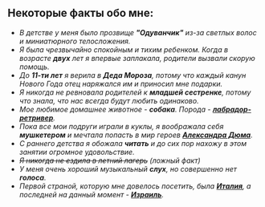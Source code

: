 ## Некоторые факты обо мне:
+ *В детстве у меня было прозвище **"Одуванчик"** из-за светлых волос и миниатюрного телосложения.*
+ *Я была чрезвычайно спокойным и тихим ребенком. Когда в возрасте **двух** лет я впервые заплакала, родители вызвали скорую помощь.*
+ *До **11-ти лет** я верила в **Деда Мороза**, потому что каждый канун Нового Года отец наряжался им и приносил мне подарки.*
+ *Я никогда не ревновала родителей к **младшей сестренке**, потому что знала, что нас всегда будут любить одинаково.*
+ *Мое любимое домашнее животное - **собака**. Порода - [**лабрадор-ретривер**](http://yandex.ru/clck/jsredir?bu=uniq1516375154096346020&from=yandex.ru%3Bsearch%2F%3Bweb%3B%3B&text=&etext=1671.TsQqEJ3RTCmFaAovOClqNT3lxKk34NLHQ_L9Uur4W-qYnSP5-qmU736KL9ULgZUh.2428bb3f997a5f64f799e4b545fc0fd96dc96050&uuid=&state=PEtFfuTeVD5kpHnK9lio9T6U0-imFY5Ibl_FxS8ahbetb9q-Ws8tqQaT6YcO5ES2kemaBIEZ048OoszZbwvOMTdME1rEPNzpls71-cNDC4I,&&cst=AiuY0DBWFJ5fN_r-AEszkxvysU_YBEwi57L3y-X5_5UXs75v1jlzAZtkRB4lT8eFkO7Z3sCZutkXqfTGVedBg0tq73BvmNnZwy-8qF2_SbEhLW0s_-6SOjLilUL3upI-tNGLwKbdJniaI4x713wlf2fsK-RMqQTKBD7wqSiM5F0z4mMtiqtofXeb_Mn5X88o7ZhA27YkZ4d8xmqw6hg5v4rKwCt4HB6IvJyghBTVMd7WjBF9Gl8HBm43XqfVzql-bLkhqGjsFRiq1ATAfAxP4Ko9j38G6yQfoaUwmNsvZB0Q2exolNRGRGQxAqpeWVtUxa6nUulTdU86FW69P2TDf6X7dgOEfxKumJOZgFrnHuN5QSueT4-BtyWR-QQRgt38xufkjkeSH1SPnXTm17Tz11YHG6JrWiKc5Vo57VIx6NIei_G5IsUEcRs664aDj0aM0mtgwCRvGyh4We1hMsF0FtjIX3-NO6lA0O0yPvNaM1OParQujVua6NH6DJexKej7guYhtLG5xWRnjDH5hU1YodxbE0A7A0crOX59uYiminb2mzSN4qmJdMtBDEzAe8JR2uXh4Yxb1jY3NrimLhRmyoRtxbNowfFbcCoNQh58EUzccUuEINGno_XGSWzeUBsN2SZ7bL8fBA9LZQhfqSvdC432m_c7qp4Z-O0Nn6XPo8LIkTL4TRUIseEIz32YQdpfIMmx6svDEtiQunJ6W-tGcz2bRZl5wizEzkWy2ZPenpNR41u7OzODweVSiuA6zYATn41mCOYRXsasK5Ikisy-OB5QnrpcrA6MpDQcrudKlFWETrlADe2JDL0ZmZnBntHOLnSB175-lCOLV_KHOWji_w,,&data=UlNrNmk5WktYejY4cHFySjRXSWhXQzdLY3hSTVNzV2ZCVXgzZzFIWmJXemRtSl9GU3pqWkpZZHVXUjktbGpiMEZWQ191eHN4N01Rd0RUeEtxTUFaUkFfc3dENDgxQXJLaFp2dGJjNW9FU1kyTXJUWldVc1hncmtlOC1icV9rbmEwUFVzN095SzNRVVc4VHpTWFBXU2xQMU5Ma2RQQmx4THIzRnhVYnNodWdRdWk0c09pd0lFeDFWQ1JiX0RUS21DM0NRSm9NLUJuUVd0M0ltQWpfeVY4VFJ1Q29aSUlCNkwyVXdqNVIyRFBkWXpUbF9ock9vRG5leEVkVm9pR2JwVXVYNDdySWZ1emhmVmRXcXNiUDFnYnVQR3NMbGk4dGt5VjhWeTNqX1FNOVhodFdhTndNTVRPZFRnZFZkeFh6ZlZoaVR5XzY4emRVTSw,&sign=88ef0337820b2a205c70c12ebeed6537&keyno=0&b64e=2&ref=orjY4mGPRjk5boDnW0uvlrrd71vZw9kpeduEGJKo_Tws5tFJvwszrnT7n0fSUMMwSpwJU-BF_Rxz_JKkDgJ1RJ0hBfpsZh0kr7jS3tAKLrX7-ItRDQLuQ4lRppJx29wX8bmxLfK3khZL_dIttTEw2IkLAK0nh4a1i2UP8azeqlsfFimb2gX0aKtidA5oJ2ss&l10n=ru&cts=1516376401209&mc=4.629600860261259).* 
+ *Пока все мои подруги играли в куклы, я воображала себя **мушкетером** и мечтала попасть в мир героев [**Александра Дюма**](http://yandex.ru/clck/jsredir?bu=uniq1516373748328522216&from=yandex.ru%3Bsearch%2F%3Bweb%3B%3B&text=&etext=1671.TOGRurRqoasqgBFp42tFE60--mH6uvhY2PLxc88JTCCr4243x4nhgxWEf33QnOxOtUkqWkKYbTVf63PdwbQhVA.cc4792143b635c1a60271544c969b25bb846b863&uuid=&state=PEtFfuTeVD5kpHnK9lio9bb4iM1VPfe4W5x0C0-qwflIRTTifi6VAA,,&&cst=AiuY0DBWFJ5fN_r-AEszkxvysU_YBEwi57L3y-X5_5UXs75v1jlzAZtkRB4lT8eFkO7Z3sCZutkXqfTGVedBg0tq73BvmNnZwy-8qF2_SbEhLW0s_-6SOjLilUL3upI-tNGLwKbdJniaI4x713wlf2fsK-RMqQTKBD7wqSiM5F0z4mMtiqtofXeb_Mn5X88o7ZhA27YkZ4d8xmqw6hg5v4rKwCt4HB6IvJyghBTVMd7WjBF9Gl8HBm43XqfVzql-bLkhqGjsFRiq1ATAfAxP4Ko9j38G6yQfoaUwmNsvZB0Q2exolNRGRGQxAqpeWVtUxa6nUulTdU86FW69P2TDf6X7dgOEfxKumJOZgFrnHuN5QSueT4-BtyWR-QQRgt38xufkjkeSH1SPnXTm17Tz11YHG6JrWiKc5Vo57VIx6NIei_G5IsUEcRs664aDj0aM0mtgwCRvGyh4We1hMsF0FtjIX3-NO6lA0O0yPvNaM1OParQujVua6NH6DJexKej7guYhtLG5xWRnjDH5hU1YodxbE0A7A0crOX59uYiminb2mzSN4qmJdMtBDEzAe8JR2uXh4Yxb1jY3NrimLhRmyoRtxbNowfFbcCoNQh58EUzccUuEINGno_XGSWzeUBsN2SZ7bL8fBA9LZQhfqSvdC432m_c7qp4Z-O0Nn6XPo8LIkTL4TRUIseEIz32YQdpfIMmx6svDEtiQunJ6W-tGcz2bRZl5wizEzkWy2ZPenpNR41u7OzODwYSs93QMB6PiIg1QFeaD5dBz6eLABtkmx-dey9Pg8QZko0-VP6Z-uEm5qkFhMZV155pU_f4bb9YNIm48dB58NWbXRAni69ZVww,,&data=UlNrNmk5WktYejR0eWJFYk1LdmtxcDZwR05oYUZ3QlEydFBwMHBCSWxfTERrODJobGRGanFTWmZWOVliVDhwbWV0VUlDUjZfN09COTh4U1QwZmF0WW01NHVNWURZaTJFR0ZITUVyOS1SWnlpZVRNQ1dlM1NsUUd0eTk0RHJVWlM,&sign=125b7267ae10481eb8bd09022159a4b5&keyno=0&b64e=2&ref=orjY4mGPRjk5boDnW0uvlrrd71vZw9kpeOTpxkUykBEAD47gpKhJvCyqbjfXjP-HnwexLJRC0lgeb45j70Klj9WEI2sqyH2_uRAmfUm6O0Jh0kmNj_2lOLefbOZ-z4RZOpwFG9wCjk4E18aLgEg2TKG-aJdlF9MrKrboBcNQrtts1T_rf3vd_TAd3oqOkIgnVTPeUnC5kCsgeQ6g-uzokwkXapOXmxWy5Q_cgJjABqFPlulJNVXCNB91IXD0TlGCgZLLBdTcsKg,&l10n=ru&cts=1516376204783&mc=4.438475635154479).*
+ *С раннего детства я обожала **читать** и до сих пор нахожу в этом занятии огромное удовольствие.*
+ ~~*Я никогда не ездила в летний лагерь*~~ *(ложный факт)*
+ *У меня очень хороший музыкальный **слух**, но совершенно нет **голоса**.*
+ *Первой страной, которую мне довелось посетить, была [**Италия**](http://yandex.ru/clck/jsredir?bu=uniq1516375577005321738&from=yandex.ru%3Bsearch%2F%3Bweb%3B%3B&text=&etext=1671.TYFSFVPtZYVaNbgRCB8p4eWoIT79l-OTJd6cBYd28ph6IEVDEf74HBR2Vhk4gqka.43db71840cc47feb8afa0da70c0ed4483dab2b4d&uuid=&state=PEtFfuTeVD5kpHnK9lio9T6U0-imFY5Ibl_FxS8ahbetb9q-Ws8tqQaT6YcO5ES2kemaBIEZ04_YyAJ25SzC_arcUDV27Od_YjYdG7n2u08,&&cst=AiuY0DBWFJ5fN_r-AEszkxvysU_YBEwi57L3y-X5_5UXs75v1jlzAZtkRB4lT8eFkO7Z3sCZutkXqfTGVedBg0tq73BvmNnZwy-8qF2_SbEhLW0s_-6SOjLilUL3upI-tNGLwKbdJniaI4x713wlf2fsK-RMqQTKBD7wqSiM5F0z4mMtiqtofXeb_Mn5X88o7ZhA27YkZ4d8xmqw6hg5v4rKwCt4HB6IvJyghBTVMd7WjBF9Gl8HBm43XqfVzql-bLkhqGjsFRiq1ATAfAxP4Ko9j38G6yQfoaUwmNsvZB0Q2exolNRGRGQxAqpeWVtUxa6nUulTdU86FW69P2TDf6X7dgOEfxKumJOZgFrnHuN5QSueT4-BtyWR-QQRgt38xufkjkeSH1SPnXTm17Tz11YHG6JrWiKc5Vo57VIx6NIei_G5IsUEcRs664aDj0aM0mtgwCRvGyh4We1hMsF0FtjIX3-NO6lA0O0yPvNaM1OParQujVua6NH6DJexKej7guYhtLG5xWRnjDH5hU1YodxbE0A7A0crOX59uYiminb2mzSN4qmJdMtBDEzAe8JR2uXh4Yxb1jY3NrimLhRmyoRtxbNowfFbcCoNQh58EUzccUuEINGno_XGSWzeUBsN2SZ7bL8fBA9LZQhfqSvdC432m_c7qp4Z-O0Nn6XPo8LIkTL4TRUIseEIz32YQdpfIMmx6svDEtiQunJ6W-tGcz2bRZl5wizEzkWy2ZPenpNR41u7OzODweVSiuA6zYATn41mCOYRXsbqqlNKWEYnlIy_meUycEoD0PhWFhnedoRMrYq_j-_VlQgD29bXW0jOC1EbD3aStcIbAAJac2JWPw,,&data=UlNrNmk5WktYejY4cHFySjRXSWhXQzdLY3hSTVNzV2ZCVXgzZzFIWmJXemRtSl9GU3pqWkpZZHVXUjktbGpiMGxTM3V5ajRuLWdZdXI2bVBodmFnSUlKQnYyYXNuMlBfQThMNWFYUFpaRTlidHNMV1pnTGxXSE1QWUNCVU02RmkyMEtJdGI0bFNqMXZTdzVxMUFMSVBvMDhSTjZ6WE9mcGM3UjRmYVg5dFVVb0FzYXBjU0dUNTVicVYwNmo3OEJI&sign=40c18bb6e5094e70aab009afb8c321f7&keyno=0&b64e=2&ref=orjY4mGPRjk5boDnW0uvlrrd71vZw9kp3kluEMPUtTSL0lWRPPnD6ig04LW1Joz2g2V1gk_f8wNA5JJqBedGoZUoG35Z_iIFYDEZtB2sCj_9CovFqBZDAokQT1SAoaydfRyhHyemf7NG_lJrXY0iwMkON8lI_dm9BRVaJRZMvKc,&l10n=ru&cts=1516376727033&mc=4.589147833724842), а последней на данный момент - [**Израиль**](http://yandex.ru/clck/jsredir?bu=uniq1516373929185512856&from=yandex.ru%3Bsearch%2F%3Bweb%3B%3B&text=&etext=1671.tIJMAgOOwaP-XjVMOw37KIbfuT6KfIsY7IKimdnW1ale6WWSLMcaLI5pebJNj56x.4b9f0697121c4b1e1673c89cc8b65cd09db11d4b&uuid=&state=PEtFfuTeVD5kpHnK9lio9T6U0-imFY5Ibl_FxS8ahbetb9q-Ws8tqQaT6YcO5ES2kemaBIEZ04_YyAJ25SzC_arcUDV27Od_YjYdG7n2u08,&&cst=AiuY0DBWFJ5fN_r-AEszkxvysU_YBEwi57L3y-X5_5UXs75v1jlzAZtkRB4lT8eFkO7Z3sCZutkXqfTGVedBg0tq73BvmNnZwy-8qF2_SbEhLW0s_-6SOjLilUL3upI-tNGLwKbdJniaI4x713wlf2fsK-RMqQTKBD7wqSiM5F0z4mMtiqtofXeb_Mn5X88o7ZhA27YkZ4d8xmqw6hg5v4rKwCt4HB6IvJyghBTVMd7WjBF9Gl8HBm43XqfVzql-bLkhqGjsFRiq1ATAfAxP4Ko9j38G6yQfoaUwmNsvZB0Q2exolNRGRGQxAqpeWVtUxa6nUulTdU86FW69P2TDf6X7dgOEfxKumJOZgFrnHuN5QSueT4-BtyWR-QQRgt38xufkjkeSH1SPnXTm17Tz11YHG6JrWiKc5Vo57VIx6NIei_G5IsUEcRs664aDj0aM0mtgwCRvGyh4We1hMsF0FtjIX3-NO6lA0O0yPvNaM1OParQujVua6NH6DJexKej7guYhtLG5xWRnjDH5hU1YodxbE0A7A0crOX59uYiminb2mzSN4qmJdMtBDEzAe8JR2uXh4Yxb1jY3NrimLhRmyoRtxbNowfFbcCoNQh58EUzccUuEINGno_XGSWzeUBsN2SZ7bL8fBA9LZQhfqSvdC432m_c7qp4Z-O0Nn6XPo8LIkTL4TRUIseEIz32YQdpfIMmx6svDEtiQunJ6W-tGcz2bRZl5wizEzkWy2ZPenpNR41u7OzODweVSiuA6zYATn41mCOYRXsZrkyPqXDooc6f4XKvkGr-uDzxIv7MF9TL7YuwRQ0b6g2RF-cQGEIDIYiyluiIjeCWZTuGDexmPgg,,&data=UlNrNmk5WktYejY4cHFySjRXSWhXQzdLY3hSTVNzV2ZCVXgzZzFIWmJXemRtSl9GU3pqWkpZZHVXUjktbGpiMGxTM3V5ajRuLWdiLVJJVnowWE9EenI3VnQ4RXJ0YXJPb2VZaWpSVkZVbFNEYlczVEV4b1pub1NKOGphZjlmeU0xTUJNdTZUd2NNYUM5RS13TG5Lay1MdXJKQi1GQThKb05EUWpMT2N2T21ZcS13YWV1aHJ4WUc0MzNlcEVUekxXOUtfR3Q3d3UyVkUs&sign=86c6e03357e9c4d37d5de333cd8ab1cf&keyno=0&b64e=2&ref=orjY4mGPRjk5boDnW0uvlrrd71vZw9kp40wJORsnl82TicC_ANSVXxI4ANfNydA16o1yAEQZCtddL8ILKzwLQ2PLXwXZmJGQB1rGSlWGOWqQU1Nl7MACQghWxOWjlqDjr_lzXIIp60jk-N1OAyu5vR4sRTZn_ctr7-oCTOD21zE,&l10n=ru&cts=1516376773109&mc=4.676754085986293).*
